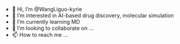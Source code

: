 - 👋 Hi, I’m @WangLiguo-kyrie
- 👀 I’m interested in AI-based drug discovery, molecular simulation
- 🌱 I’m currently learning MD
- 💞️ I’m looking to collaborate on ...
- 📫 How to reach me ...

<!---
WangLiguo-kyrie/WangLiguo-kyrie is a ✨ special ✨ repository because its `README.md` (this file) appears on your GitHub profile.
You can click the Preview link to take a look at your changes.
--->
